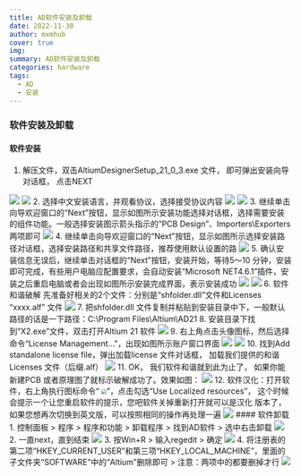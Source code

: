 ```yaml
---
title: AD软件安装及卸载
date: 2022-11-30
author: mxmhub
cover: true
img: 
summary: AD软件安装及卸载
categories: hardware
tags:
  - AD
  - 安装
---
```



### 软件安装及卸载
#### 软件安装
1. 解压文件，双击AltiumDesignerSetup_21_0_3.exe 文件， 即可弹出安装向导对话框， 点击NEXT
<img src="/imageAD软件安装/1.png" style="zoom:115%;" />
<img src="/image/AD软件安装/2.png"  />
2. 选择中文安装语言，并观看协议，选择接受协议内容
<img src="/image/AD软件安装/3.png" style="zoom:115%;" />
<img src="/image/AD软件安装/4.png" style="zoom:115%;" />
3. 继续单击向导欢迎窗口的“Next”按钮，显示如图所示安装功能选择对话框，选择需要安装的组件功能。一般选择安装图示箭头指示的“PCB Design”、Importers\Exporters 两项即可
<img src="/image/AD软件安装/5.png" style="zoom:115%;" />
4. 继续单击向导欢迎窗口的“Next”按钮，显示如图所示选择安装路径对话框，选择安装路径和共享文件路径，推荐使用默认设置的路
<img src="/image/AD软件安装/6.png" style="zoom:115%;" />
5. 确认安装信息无误后，继续单击对话框的“Next”按钮，安装开始，等待5～10 分钟，安装即可完成，有些用户电脑应配置要求，会自动安装“Microsoft NET4.6.1”插件，安装之后重启电脑或者会出现如图所示安装完成界面，表示安装成功
<img src="/image/AD软件安装/7.png" style="zoom:115%;" />
<img src="/image/AD软件安装/8.png" style="zoom:115%;" />
6. 软件和谐破解
先准备好相关的2个文件：分别是“shfolder.dll”文件和Licenses “xxxx.alf” 文件
<img src="/image/AD软件安装/9.png" style="zoom:115%;" />
7. 把shfolder.dll 文件复制并粘贴到安装目录中下，一般默认路径的话是一下路径：C:\Program Files\Altium\AD21
8. 安装目录下找到“X2.exe”文件，双击打开Altium 21 软件
<img src="/image/AD软件安装/10.png" style="zoom:115%;" />
9. 右上角点击头像图标，然后选择命令“License Management...”，出现如图所示账户窗口界面
<img src="/image/AD软件安装/11.png" style="zoom:115%;" />
<img src="/image/AD软件安装/12.png" style="zoom:115%;" />
10. 找到Add standalone license file，弹出加载license 文件对话框， 加载我们提供的和谐Licenses 文件（后缀.alf）
<img src="/image/AD软件安装/13.png" style="zoom:115%;" />
11. OK， 我们软件和谐就到此为止了， 如果你能新建PCB 或者原理图了就标示破解成功了。效果如图：
<img src="/image/AD软件安装/14.png" style="zoom:115%;" />
12. 软件汉化：打开软件，右上角执行图标命令“ <img src="/image/AD软件安装/16.png" style="zoom: 60%;" />”，点击勾选“Use Localized resources”，
这个时候会提示一个让您重启软件的提示，您吧软件关掉重新打开就可以是汉化
版本了，如果您想再次切换到英文版，可以按照相同的操作再处理一遍
<img src="/image/AD软件安装/15.png" style="zoom:115%;" />
#### 软件卸载
1. 控制面板 > 程序 > 程序和功能 > 卸载程序 > 找到AD软件 > 选中右击卸载
<img src="/image/AD软件安装/21.png" style="zoom:115%;" />
2. 一直next，直到结束
<img src="/image/AD软件安装/22.png" style="zoom:115%;" />
3. 按Win+R > 输入regedit > 确定
<img src="/image/AD软件安装/23.png" style="zoom:115%;" />
4. 将注册表的第二项“HKEY_CURRENT_USER”和第三项“HKEY_LOCAL_MACHINE”，里面的子文件夹“SOFTWARE”中的“Altium”删除即可
> 注意：两项中的都要删掉才行

<img src="/image/AD软件安装/24.png" style="zoom:100%;" />